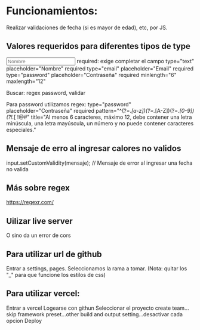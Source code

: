 # Funcionamientos:
 Realizar validaciones de fecha (si es mayor de edad), etc, por JS.

## Valores requeridos para diferentes tipos de type
<input name="name" id="name" class="input" type="text" placeholder="Nombre" required>
required: exige completar el campo
type="text" placeholder="Nombre" required
type="email" placeholder="Email" required
type="password" placeholder="Contraseña" required minlength="6" maxlength="12"

Buscar: regex password, validar 

Para password utilizamos regex:
type="password" placeholder="Contraseña" required pattern="^(?=.*[a-z])(?=.*[A-Z])(?=.*[0-9])(?!.*[ !@#$%^&*_=+-]).{6,12}$" title="Al menos 6 caracteres, máximo 12, debe contener una letra minúscula, una letra mayúscula, un número y no puede contener caracteres especiales."

## Mensaje de erro al ingresar calores no validos
input.setCustomValidity(mensaje);                     // Mensaje de error al ingresar una fecha no valida

## Más sobre regex
https://regexr.com/


## Uilizar live server
O sino da un error de cors


## Para utilizar url de github

Entrar a settings, pages. Seleccionamos la rama a tomar.
(Nota: quitar los "_" para que funcione los estilos de css)

## Para utilizar vercel:
Entrar a vercel
Logearse con githun
Seleccionar el proyecto
create team... skip
framework preset...other
build and output setting...desactivar cada opcion
Deploy